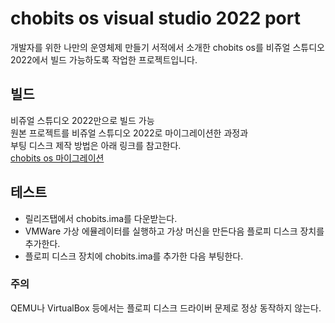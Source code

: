 # chobits os visual studio 2022 port

개발자를 위한 나만의 운영체제 만들기 서적에서 소개한
chobits os를 비쥬얼 스튜디오 2022에서 빌드 가능하도록 작업한
프로젝트입니다. 

## 빌드
비쥬얼 스튜디오 2022만으로 빌드 가능   
원본 프로젝트를 비쥬얼 스튜디오 2022로 마이그레이션한 과정과  
부팅 디스크 제작 방법은 아래 링크를 참고한다.  
[chobits os 마이그레이션](https://wikidocs.net/164561)   


## 테스트
* 릴리즈탭에서 chobits.ima를 다운받는다.
* VMWare 가상 에뮬레이터를 실행하고 가상 머신을 만든다음 플로피 디스크 장치를 추가한다.
* 플로피 디스크 장치에 chobits.ima를 추가한 다음 부팅한다.

### 주의
QEMU나 VirtualBox 등에서는 플로피 디스크 드라이버 문제로 정상 동작하지 않는다.
